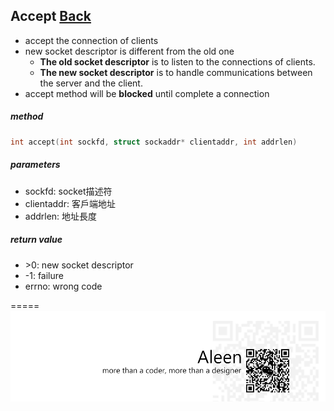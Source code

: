 ## Accept [Back](./../Coding.md)

- accept the connection of clients
- new socket descriptor is different from the old one
	- **The old socket descriptor** is to listen to the connections of clients. 
	- **The new socket descriptor** is to handle communications between the server and the client.
- accept method will be **blocked** until complete a connection

##### method

```c
int accept(int sockfd, struct sockaddr* clientaddr, int addrlen)
```

##### parameters
- sockfd: socket描述符
- clientaddr: 客戶端地址
- addrlen: 地址長度

##### return value
- \>0: new socket descriptor
- -1: failure
- errno: wrong code

=====
<a href="http://aleen42.github.io/" target="_blank" ><img src="./../../../pic/tail.gif"></a>

